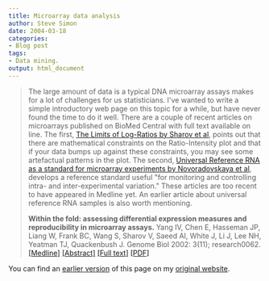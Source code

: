 ```yaml
---
title: Microarray data analysis
author: Steve Simon
date: 2004-03-18
categories:
- Blog post
tags:
- Data mining.
output: html_document
---
```

> The large amount of data is a typical DNA microarray assays makes for
> a lot of challenges for us statisticians. I\'ve wanted to write a
> simple introductory web page on this topic for a while, but have never
> found the time to do it well. There are a couple of recent articles on
> microarrays published on BioMed Central with full text available on
> line. The first, [The Limits of Log-Ratios by Sharov et
> al](http://www.biomedcentral.com/1472-6750/4/3/abstract), points out
> that there are mathematical constraints on the Ratio-Intensity plot
> and that if your data bumps up against these constraints, you may see
> some artefactual patterns in the plot. The second, [Universal
> Reference RNA as a standard for microarray experiments by
> Novoradovskaya et
> al](http://www.biomedcentral.com/1471-2164/5/20/abstract), develops a
> reference standard useful \"for monitoring and controlling intra- and
> inter-experimental variation.\" These articles are too recent to have
> appeared in Medline yet. An earlier article about universal reference
> RNA samples is also worth mentioning.
>
> **Within the fold: assessing differential expression measures and
> reproducibility in microarray assays.** Yang IV, Chen E, Hasseman JP,
> Liang W, Frank BC, Wang S, Sharov V, Saeed AI, White J, Li J, Lee NH,
> Yeatman TJ, Quackenbush J. Genome Biol 2002: 3(11); research0062.
> [\[Medline\]](http://www.ncbi.nlm.nih.gov/entrez/query.fcgi?cmd=Retrieve&db=PubMed&list_uids=12429061&dopt=Abstract)
> [\[Abstract\]](http://genomebiology.com/2002/3/11/research/0062/abstract)
> [\[Full text\]](http://genomebiology.com/2002/3/11/research/0062)
> [\[PDF\]](http://genomebiology.com/content/pdf/gb-2002-3-11-research0062.pdf)

You can find an [earlier version](http://www.pmean.com/04/microarray.html) of this page on my [original website](http://www.pmean.com/original_site.html).

